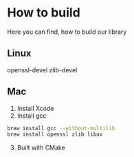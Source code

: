 # How to build
Here you can find, how to build our library

## Linux
openssl-devel zlib-devel

## Mac

1. Install Xcode
2. Install gcc
```bash
brew install gcc --without-multilib
brew install openssl zlib libuv
```
3. Built with CMake